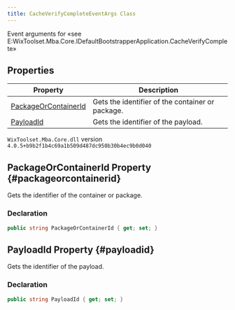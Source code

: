 ```yaml
---
title: CacheVerifyCompleteEventArgs Class
---
```

Event arguments for «see E:WixToolset.Mba.Core.IDefaultBootstrapperApplication.CacheVerifyComplete»
## Properties
| Property | Description |
| ------ | ----------- |
| [PackageOrContainerId](#packageorcontainerid) | Gets the identifier of the container or package. |
| [PayloadId](#payloadid) | Gets the identifier of the payload. |
`WixToolset.Mba.Core.dll` version `4.0.5+b9b2f1b4c69a1b509d487dc950b30b4ec9b0d040`
## PackageOrContainerId Property {#packageorcontainerid}
Gets the identifier of the container or package.
### Declaration
```cs
public string PackageOrContainerId { get; set; }
```
## PayloadId Property {#payloadid}
Gets the identifier of the payload.
### Declaration
```cs
public string PayloadId { get; set; }
```
